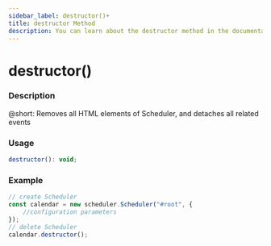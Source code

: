 ```yaml
---
sidebar_label: destructor()+
title: destructor Method
description: You can learn about the destructor method in the documentation of the DHTMLX JavaScript Scheduler library. Browse developer guides and API reference, try out code examples and live demos, and download a free 30-day evaluation version of DHTMLX Scheduler.
---
```


# destructor()

### Description

@short: Removes all HTML elements of Scheduler, and detaches all related events

### Usage

~~~jsx {}
destructor(): void;
~~~

### Example

~~~jsx {6}
// create Scheduler
const calendar = new scheduler.Scheduler("#root", {
	//configuration parameters
});
// delete Scheduler
calendar.destructor();
~~~
